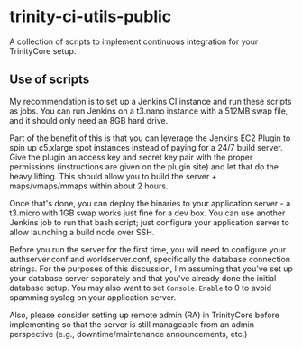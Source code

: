 # trinity-ci-utils-public
A collection of scripts to implement continuous integration for your TrinityCore setup.

## Use of scripts
My recommendation is to set up a Jenkins CI instance and run these scripts as jobs. You can run Jenkins on a t3.nano instance with a 512MB swap file, and it should only need an 8GB hard drive.

Part of the benefit of this is that you can leverage the Jenkins EC2 Plugin to spin up c5.xlarge spot instances instead of paying for a 24/7 build server. Give the plugin an access key and secret key pair with the proper permissions (instructions are given on the plugin site) and let that do the heavy lifting. This should allow you to build the server + maps/vmaps/mmaps within about 2 hours.

Once that's done, you can deploy the binaries to your application server - a t3.micro with 1GB swap works just fine for a dev box. You can use another Jenkins job to run that bash script; just configure your application server to allow launching a build node over SSH.

Before you run the server for the first time, you will need to configure your authserver.conf and worldserver.conf, specifically the database connection strings. For the purposes of this discussion, I'm assuming that you've set up your database server separately and that you've already done the initial database setup. You may also want to set `Console.Enable` to 0 to avoid spamming syslog on your application server.

Also, please consider setting up remote admin (RA) in TrinityCore before implementing so that the server is still manageable from an admin perspective (e.g., downtime/maintenance announcements, etc.)
